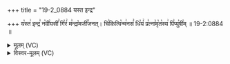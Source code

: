 +++
title = "19-2_0884 यस्त इन्द्र"

+++
य꣡स्त꣢ इन्द्र꣣ न꣡वी꣢यसीं꣣ गि꣡रं꣢ म꣣न्द्रा꣡मजी꣢꣯जनत्। चि꣣कित्वि꣡न्म꣢नसं꣣ धि꣡यं꣢ प्र꣣त्ना꣣मृ꣡त꣡स्य꣢ पि꣣प्यु꣡षी꣢म् ॥ 19-2:0884 ॥

<details><summary>मूलम् (VC)</summary>

य꣡स्त꣢ इन्द्र꣣ न꣡वी꣢यसीं꣣ गि꣡रं꣢ म꣣न्द्रा꣡मजी꣢꣯जनत् । चि꣣कित्वि꣡न्म꣢नसं꣣ धि꣡यं꣢ प्र꣣त्ना꣢मृ꣣त꣡स्य꣢ पि꣣प्यु꣡षी꣢म् ॥८८४॥
</details>

<details><summary>विस्वर-मूलम् (VC)</summary>

यस्त इन्द्र नवीयसीं गिरं मन्द्रामजीजनत् । चिकित्विन्मनसं धियं प्रत्नामृतस्य पिप्युषीम् ॥८८४॥
</details>